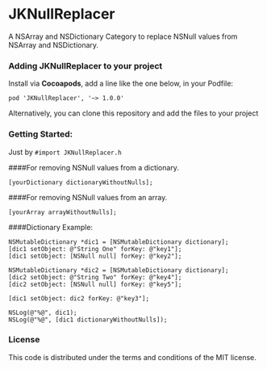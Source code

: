 JKNullReplacer
==============

A NSArray and NSDictionary Category to replace NSNull values from NSArray and NSDictionary.

### Adding JKNullReplacer to your project

Install via **Cocoapods**, add a line like the one below, in your Podfile:

`pod 'JKNullReplacer', '~> 1.0.0'`

Alternatively, you can clone this repository and add the files to your project

### Getting Started:

Just by `#import JKNullReplacer.h`

####For removing NSNull values from a dictionary.

    [yourDictionary dictionaryWithoutNulls];

####For removing NSNull values from an array.    
    
    [yourArray arrayWithoutNulls];

####Dictionary Example:

    NSMutableDictionary *dic1 = [NSMutableDictionary dictionary];
    [dic1 setObject: @"String One" forKey: @"key1"];
    [dic1 setObject: [NSNull null] forKey: @"key2"];
    
    NSMutableDictionary *dic2 = [NSMutableDictionary dictionary];
    [dic2 setObject: @"String Two" forKey: @"key4"];
    [dic2 setObject: [NSNull null] forKey: @"key5"];
    
    [dic1 setObject: dic2 forKey: @"key3"];
    
    NSLog(@"%@", dic1);
    NSLog(@"%@", [dic1 dictionaryWithoutNulls]);
    
### License

This code is distributed under the terms and conditions of the MIT license.
